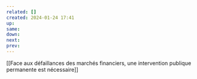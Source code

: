 ```yaml
---
related: []
created: 2024-01-24 17:41
up:
same:
down:
next:
prev:
---
```


[[Face aux défaillances des marchés financiers, une intervention publique permanente est nécessaire]]